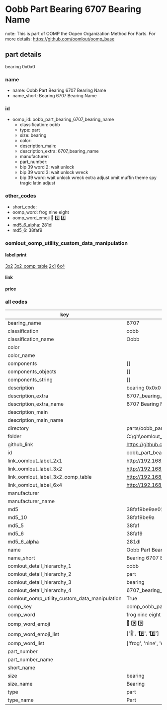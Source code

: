 # Oobb Part Bearing 6707 Bearing Name  

note: This is part of OOMP the Oopen Organization Method For Parts. For more details: https://github.com/oomlout/oomp_base

##  part details
  



bearing 0x0x0



### name
* name: Oobb Part Bearing 6707 Bearing Name
* name_short: Bearing 6707 Bearing Name
### id
* oomp_id: oobb_part_bearing_6707_bearing_name
  * classification: oobb
  * type: part
  * size: bearing
  * color: 
  * description_main: 
  * description_extra: 6707_bearing_name
  * manufacturer: 
  * part_number: 
  * bip 39 word 2: wait unlock
  * bip 39 word 3: wait unlock wreck
  * bip 39 word: wait unlock wreck extra adjust omit muffin theme spy tragic latin adjust

### other_codes
* short_code: 
* oomp_word: frog nine eight
* oomp_word_emoji :frog: :nine: :eight:
* md5_6_alpha: 281dl
* md5_6: 38faf9






### oomlout_oomp_utility_custom_data_manipulation
#### label print
[3x2](http://192.168.1.245:1112/?label=oomp%20281dl)
[3x2_oomp_table](http://192.168.1.108:1112/?label=oomp%20281dl)
[2x1](http://192.168.1.242:1112/?label=oomp%20281dl)
[6x4](http://192.168.1.55:1112/?label=oomp%20281dl)    

#### link

                              

#### price







### all codes 
| key | value |  
| --- | --- |  
| bearing_name | 6707 |  
| classification | oobb |  
| classification_name | Oobb |  
| color |  |  
| color_name |  |  
| components | [] |  
| components_objects | [] |  
| components_string | [] |  
| description | bearing 0x0x0 |  
| description_extra | 6707_bearing_name |  
| description_extra_name | 6707 Bearing Name |  
| description_main |  |  
| description_main_name |  |  
| directory | parts/oobb_part_bearing_6707_bearing_name |  
| folder | C:\gh\oomlout_oobb_version_4_generated_parts\parts\oobb_part_bearing_6707_bearing_name |  
| github_link | https://github.com/oomlout/oomlout_oomp_part_src/tree/main/parts/oobb_part_bearing_6707_bearing_name |  
| id | oobb_part_bearing_6707_bearing_name |  
| link_oomlout_label_2x1 | http://192.168.1.242:1112/?label=oomp%20281dl |  
| link_oomlout_label_3x2 | http://192.168.1.245:1112/?label=oomp%20281dl |  
| link_oomlout_label_3x2_oomp_table | http://192.168.1.108:1112/?label=oomp%20281dl |  
| link_oomlout_label_6x4 | http://192.168.1.55:1112/?label=oomp%20281dl |  
| manufacturer |  |  
| manufacturer_name |  |  
| md5 | 38faf9be9ae012266981c511fc7b87b3 |  
| md5_10 | 38faf9be9a |  
| md5_5 | 38faf |  
| md5_6 | 38faf9 |  
| md5_6_alpha | 281dl |  
| name | Oobb Part Bearing 6707 Bearing Name |  
| name_short | Bearing 6707 Bearing Name |  
| oomlout_detail_hierarchy_1 | oobb |  
| oomlout_detail_hierarchy_2 | part |  
| oomlout_detail_hierarchy_3 | bearing |  
| oomlout_detail_hierarchy_4 | 6707_bearing_name |  
| oomlout_oomp_utility_custom_data_manipulation | True |  
| oomp_key | oomp_oobb_part_bearing_6707_bearing_name |  
| oomp_word | frog nine eight |  
| oomp_word_emoji | :frog: :nine: :eight: |  
| oomp_word_emoji_list | [':frog:', ':nine:', ':eight:'] |  
| oomp_word_list | ['frog', 'nine', 'eight'] |  
| part_number |  |  
| part_number_name |  |  
| short_name |  |  
| size | bearing |  
| size_name | Bearing |  
| type | part |  
| type_name | Part |  
